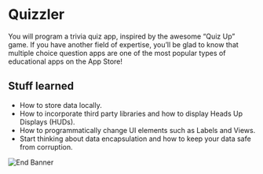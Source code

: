 #  Quizzler

You will program a trivia quiz app, inspired by the awesome “Quiz Up” game. If you have another field of expertise, you’ll be glad to know that multiple choice question apps are one of the most popular types of educational apps on the App Store! 

## Stuff learned

* How to store data locally.
* How to incorporate third party libraries and how to display Heads Up Displays (HUDs).
* How to programmatically change UI elements such as Labels and Views.
* Start thinking about data encapsulation and how to keep your data safe from corruption.

![End Banner](Documentation/readme-end-banner.png)
